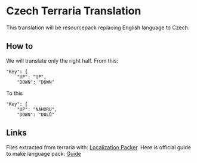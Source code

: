 # Czech Terraria Translation
This translation will be resourcepack replacing English language to Czech.

## How to

We will translate only the right half.
From this:
```  
"Key": {
	"UP": "UP",
	"DOWN": "DOWN"
```
To this
```  
"Key": {
	"UP": "NAHORU",
	"DOWN": "DOLŮ"
```

## Links
Files extracted from terraria with: [Localization Packer](https://forums.terraria.org/index.php?threads/localization-packer-unpack-and-repack-terraria-translation-files.61972/).
Here is official guide to make language pack: [Guide](https://forums.terraria.org/index.php?threads/the-ultimate-guide-to-content-creation-and-use-for-the-terraria-workshop.100652/#languagepack)
